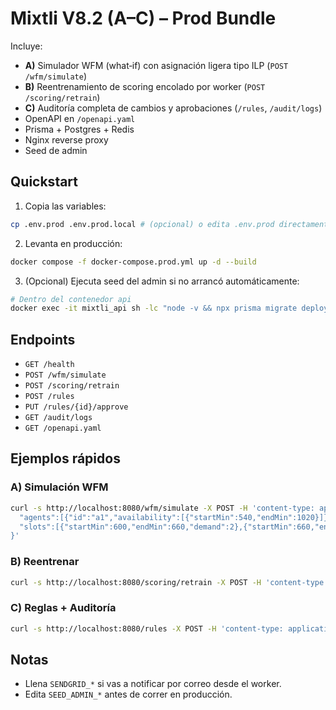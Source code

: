 # Mixtli V8.2 (A–C) – Prod Bundle

Incluye:
- **A)** Simulador WFM (what‑if) con asignación ligera tipo ILP (`POST /wfm/simulate`)
- **B)** Reentrenamiento de scoring encolado por worker (`POST /scoring/retrain`)
- **C)** Auditoría completa de cambios y aprobaciones (`/rules`, `/audit/logs`)
- OpenAPI en `/openapi.yaml`
- Prisma + Postgres + Redis
- Nginx reverse proxy
- Seed de admin

## Quickstart

1) Copia las variables:
```bash
cp .env.prod .env.prod.local # (opcional) o edita .env.prod directamente
```
2) Levanta en producción:
```bash
docker compose -f docker-compose.prod.yml up -d --build
```

3) (Opcional) Ejecuta seed del admin si no arrancó automáticamente:
```bash
# Dentro del contenedor api
docker exec -it mixtli_api sh -lc "node -v && npx prisma migrate deploy && pnpm seed"
```

## Endpoints
- `GET /health`
- `POST /wfm/simulate`
- `POST /scoring/retrain`
- `POST /rules`
- `PUT /rules/{id}/approve`
- `GET /audit/logs`
- `GET /openapi.yaml`

## Ejemplos rápidos

### A) Simulación WFM
```bash
curl -s http://localhost:8080/wfm/simulate -X POST -H 'content-type: application/json' -d '{
  "agents":[{"id":"a1","availability":[{"startMin":540,"endMin":1020}]},{"id":"a2","availability":[{"startMin":600,"endMin":900}]}],
  "slots":[{"startMin":600,"endMin":660,"demand":2},{"startMin":660,"endMin":720,"demand":1}]
}'
```

### B) Reentrenar
```bash
curl -s http://localhost:8080/scoring/retrain -X POST -H 'content-type: application/json' -d '{"reason":"fraud_feedback"}'
```

### C) Reglas + Auditoría
```bash
curl -s http://localhost:8080/rules -X POST -H 'content-type: application/json' -d '{"name":"rule1","content":{"threshold":0.7},"actor":"andres"}'
```

## Notas
- Llena `SENDGRID_*` si vas a notificar por correo desde el worker.
- Edita `SEED_ADMIN_*` antes de correr en producción.
